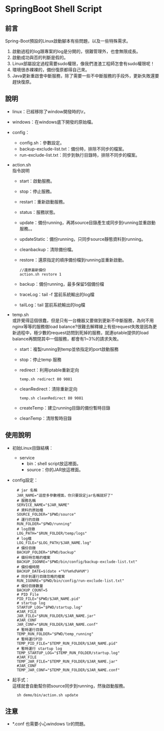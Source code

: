 # SpringBoot Shell Script

## 前言
Spring-Boot預設的Linux啟動腳本有些問題，以及一些特殊需求。  
1. 啟動過程的log跟專案的log是分開的，很難管理外，也會無限成長。
2. 啟動成功與否的判斷是假的。
3. Linux部屬設定過程需要sudo權限，像我們渣渣工程師怎會有sudo權限呢！
4. 環境很赤裸裸的，備份復原都得自己來。
5. Java更新重啟會中斷服務，除了需要一些不中斷服務的手段外，更新失敗還要趕快復原。

## 說明
* linux：已經移除了window開發時的\\r。
* windows：在windows底下開發的原始檔。

* config：
  * config.sh：參數設定。
  * backup-exclude-list.txt：備份時，排除不同步的檔案。
  * run-exclude-list.txt：同步到執行目錄時，排除不同步的檔案。
* action.sh  
指令說明
  * start：啟動服務。
  * stop：停止服務。
  * restart：重新啟動服務。
  * status：服務狀態。
  * update：備份running，再將source目錄產生或同步到running並重啟動服務。。
  * updateStatic：備份running，只同步source靜態資料到running。
  * cleanbackup：清除備份檔。
  * restore：還原指定的順序備份檔到running並重新啟動。

		//還原最新備份
       	action.sh restore 1 

  * backup：備份running，最多保留5個備份檔
  * traceLog：tail -f 當前系統輸出的log檔
  * tailLog：tail 當前系統輸出的log檔


* temp.sh  
  或許覺得這個很蠢，但是只有一台機器又要做到更新不中斷服務，為何不用nginx等等的服務做load balance?很難去解釋線上有些request失敗是因為更新過程中，極少數的request訪問到死掉的服務，就連iptable提供的load balance再關閉其中一個服務，都會有1~3%的請求失敗。
  * start：複製running到temp並依指定的port啟動服務
  * stop：停止temp 服務
  * redirect：利用iptable重新定向 

  		temp.sh redirect 80 9081
  * cleanRedirect：清除重新定向  

  		temp.sh cleanRedirect 80 9081
  * createTemp：建立running目錄的備份暫時目錄
  * cleanTemp：清除暫時目錄
		
## 使用說明
* 初始Linux目錄結構：
	* service
		* bin：shell script放這裡面。
		* source：你的JAR放這裡面。
* config設定：
	
    	# jar 名稱
        JAR_NAME="這麼多參數裡面，你只要設定jar名稱就好了"
        # 服務名稱
        SERVICE_NAME="$JAR_NAME"
        # 資料的原始檔
        SOURCE_FOLDER="$PWD/source"
        # 運行的目錄
        RUN_FOLDER="$PWD/running"
        # log目錄
        LOG_PATH="$RUN_FOLDER/temp/logs"
        # log檔
        LOG_FILE="$LOG_PATH/$JAR_NAME.log"
        # 備份目錄
        BACKUP_FOLDER="$PWD/backup"
        # 備份時忽略的檔案
        BACKUP_IGONRE="$PWD/bin/config/backup-exclude-list.txt"
        # 備份檔時間
        BACKUP_DATE=$(date +"%Y%m%d%H%M")
        # 同步到運行目錄忽略的檔案
        RUN_IGONRE="$PWD/bin/config/run-exclude-list.txt"
        # 備份目錄數量
        BACKUP_COUNT=5
        # PID File
        PID_FILE="$PWD/$JAR_NAME.pid"
        # startup log
        STARTUP_LOG="$PWD/startup.log"
        #JAR_FILE
        JAR_FILE="$RUN_FOLDER/$JAR_NAME.jar"
        #JAR_CONF
        JAR_CONF="$RUN_FOLDER/$JAR_NAME.conf"
        # 暫時運行目錄
        TEMP_RUN_FOLDER="$PWD/temp_running"
        # 暫時運行PID
        TEMP_PID_FILE="$TEMP_RUN_FOLDER/$JAR_NAME.pid"
        # 暫時運行 startup log
        TEMP_STARTUP_LOG="$TEMP_RUN_FOLDER/startup.log"
        #JAR_FILE
        TEMP_JAR_FILE="$TEMP_RUN_FOLDER/$JAR_NAME.jar"
        #JAR_CONF
        TEMP_JAR_CONF="$TEMP_RUN_FOLDER/$JAR_NAME.conf"

* 起手式：  
這樣就會自動幫你把source同步到running，然後啟動服務。

		sh demo/bin/action.sh update
## 注意
* *.conf 也需要小心windows \\\r的問題。